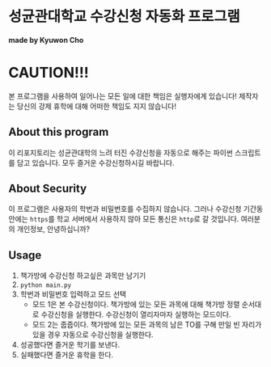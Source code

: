 # 성균관대학교 수강신청 자동화 프로그램
#### made by Kyuwon Cho
# CAUTION!!!
본 프로그램을 사용하여 일어나는 모든 일에 대한 책임은 실행자에게 있습니다! 제작자는 당신의 강제 휴학에 대해 어떠한 책임도 지지 않습니다!  

## About this program
이 리포지토리는 성균관대학의 느려 터진 수강신청을 자동으로 해주는 파이썬 스크립트를 담고 있습니다. 모두 즐거운 수강신청하시길 바랍니다.

## About Security
이 프로그램은 사용자의 학번과 비밀번호를 수집하지 않습니다. 그러나 수강신청 기간동안에는 ```https```를 학교 서버에서 사용하지 않아 모든 통신은 ```http```로 갈 것입니다. 여러분의 개인정보, 안녕하십니까?

## Usage
1. 책가방에 수강신청 하고싶은 과목만 남기기
2. ```python main.py```
3. 학번과 비밀번호 입력하고 모드 선택
    * 모드 1은 본 수강신청이다. 책가방에 있는 모든 과목에 대해 책가방 정렬 순서대로 수강신청을 실행한다. 수강신청이 열리자마자 실행하는 모드이다.
    * 모드 2는 줍줍이다. 책가방에 있는 모든 과목의 남은 TO를 구해 만일 빈 자리가 있을 경우 자동으로 수강신청을 실행한다.
4. 성공했다면 즐거운 학기를 보낸다.
5. 실패했다면 즐거운 휴학을 한다.
